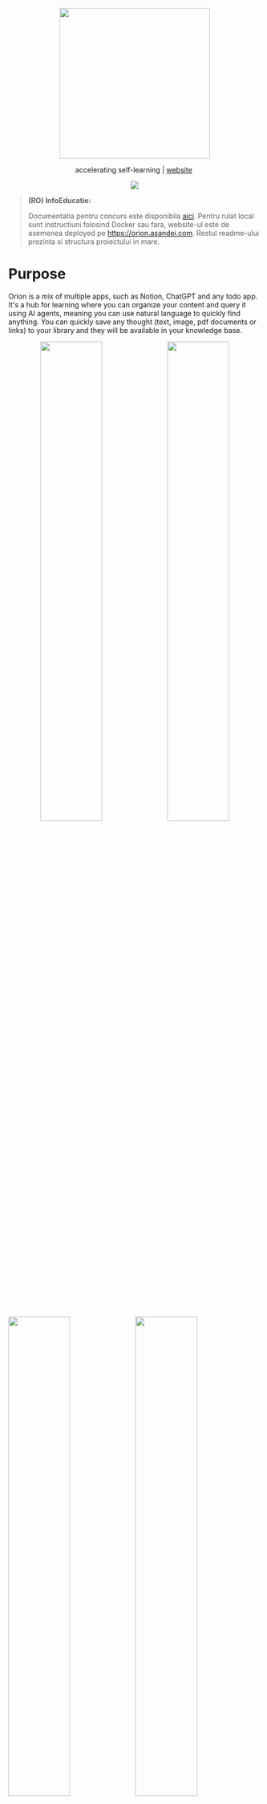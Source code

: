 <p align="center">
  <img src="https://w0ruri1sa4.ufs.sh/f/dTEi6PUzin8rfiKtzXdafX2uDkEY3v8mWc6OqLis7oxw5Ker" width="300"/>
</p>

<p align="center">
    accelerating self-learning | <a href="https://orion.asandei.com"> website</a>&nbsp
</p>

<p align="center">
 <img src="https://w0ruri1sa4.ufs.sh/f/dTEi6PUzin8r9SYHzbu3pe8qCgD1WIcoxn6thiHryuMwlGYs" ></img>
</p>

<!-- > **Warning:**
> this is a work-in-progress and not the finished product. -->

> **(RO) InfoEducatie:**
> 
> Documentatia pentru concurs este disponibila [aici](https://ishortn.ink/orion-docs
). Pentru rulat local sunt instructiuni folosind Docker sau fara, website-ul este de asemenea deployed pe https://orion.asandei.com. Restul readme-ului prezinta si structura proiectului in mare.

# Purpose

Orion is a mix of multiple apps, such as Notion, ChatGPT and any todo app. It's a hub for learning where you can organize your content and query it using AI agents, meaning you can use natural language to quickly find anything. You can quickly save any thought (text, image, pdf documents or links) to your library and they will be available in your knowledge base.

<p align="center">
<img src="https://w0ruri1sa4.ufs.sh/f/dTEi6PUzin8rQITFnlNEnRc4Y1s68GBmHTapSuJtAOzeZbK2" width="49.5%"></img> <img src="https://w0ruri1sa4.ufs.sh/f/dTEi6PUzin8rkpXY1x9lkYmPgLvbOHAfMtsGhEQaiT360x4B" width="49.5%"></img>

<img src="https://w0ruri1sa4.ufs.sh/f/dTEi6PUzin8rIQBU0OhUgZm2IlTczEHMLGjdxpBPY0ovJqeQ" width="49.5%"></img> <img src="https://w0ruri1sa4.ufs.sh/f/dTEi6PUzin8rUsSBNXINbkm2atXhPzKELGDHIl1TAFsqprcC" width="49.5%"></img>
</p>

You can click on any image to open it in a new tab.

# Usage

Orion is organized in workspaces, which hold multiple projects. You can organize documents in projects using directories or tags. A user has a knowledge base - which contains "quick thoughts" (texts, images, code snippets, PDFs) or documents. You can query the knowledge base using the dashboard, or from any page using the universal search (Search in the sidebar or CTRL + K).

To get started, create a workspace during the onboarding. Create a project from the sidebar, you can write the documents using the rich text editor. Add short notes from the dashboard, and you can also use the chat interface from the dashboard.

To chat with a PDF, choose it from your library or from a project and click the chat. Choose suggested questions or write your own.

# Local deployment

Before any of the steps, make you have filled in `./apps/web/.env` with the API keys. The `IS_PRODUCTION` variable determines if the app should use Ollama for LLMs (won't work in docker, only for local dev) or OpenRouter. 

Also make sure you have changes the `packages/api/src/enabled-ai.ts` file to your user id (you can find it in the db studio, after the sign up). Otherwise the AI features will be down - the rest of the app does work without AI (to reduce costs, while billing is a work in progress).

## Docker

1. Build the image

```
docker build -t orion .
```

2. Run a container

```
docker run -p 4173:4173 orion
```

The app should be running on http://localhost:4173

## Development server

1. Fill in `./apps/web.env`, followind `./apps/web.env.example`.

2. Install dependencies for the monorepo (can use `npm` instead, but `pnpm` should save save):
  
```
pnpm install
```

3. Run the development server

```
pnpm dev
```

Other useful commands are `test:unit` (run unit tests), `db:studio` (start drizzle studio, view database state), `db:push` (apply database migrations to the remote db).

# Resources

Directory structure:

```
.
├── apps
│   └── web
# SvelteKit app: frontend & backend
├── LICENSE
├── node_modules
├── package.json
├── packages
│   ├── agent
# Utility functions for LLM agents
│   ├── api
# tRPC procedures for the backend
│   ├── auth
# Utility functions for core auth
│   ├── config
│   ├── core
│   └── db
# Database schema declaration
├── pnpm-lock.yaml
├── pnpm-workspace.yaml
├── README.md
├── tests
│   ├── e2e
│   └── unit
# Unit tests
└── turbo.json
```

Third party services used:
- Neon: hosted postgresql database
- GitHub: oauth
- Upstash: hosted redis database
- Google Recaptcha
- Resend: hosted email server
- Uploadthing: hosted (free) storage service
- Cohere: good embeddings model (used for vector search)
- Openrouter: API for LLMs
- Exa: web search API

Tech stack: Turborepo, SvelteKit, tRPC, Drizzle, PostgreSQL, Redis, Tailwind.

The project can be used locally completly for ***free***. All 3rd party services have good free tiers, and for the LLMs you can use Ollama or *free* models from OpenRouter (given they support tool calls and they're not down).

# License

Orion is open source and available under the [GPL v3](./LICENSE) license.

Copyright 2025 [Asandei Stefan-Alexandru](https://asandei.com) & Ciobanu Andrei-Mihai. All rights reserved.
